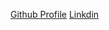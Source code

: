 [Github Profile](https://github.com/RajatSahani)
[Linkdin](https://www.linkedin.com/in/rajatmsahani/)
